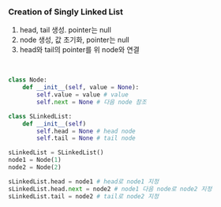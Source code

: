 ### Creation of Singly Linked List

1. head, tail 생성. pointer는 null
2. node 생성, 값 초기화, pointer는 null
3. head와 tail의 pointer를 위 node와 연결

<br/>

```python
class Node:
    def __init__(self, value = None):
        self.value = value # value
        self.next = None # 다음 node 참조

class SLinkedList:
    def __init__(self)
        self.head = None # head node
        self.tail = None # tail node

sLinkedList = SLinkedList() 
node1 = Node(1)
node2 = Node(2)

sLinkedList.head = node1 # head로 node1 지정
sLinkedList.head.next = node2 # node1 다음 node로 node2 지정
sLinkedList.tail = node2 # tail로 node2 지정
```

